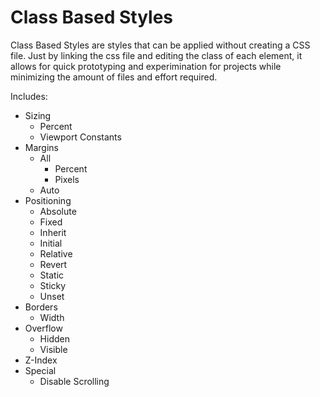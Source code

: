 # Class Based Styles
Class Based Styles are styles that can be applied without creating a CSS file. Just by linking the css file and editing the class of each element, it allows for quick prototyping and experimination for projects while minimizing the amount of files and effort required.  

Includes:
- Sizing
  - Percent
  - Viewport Constants
- Margins
  - All 
    - Percent
    - Pixels
  - Auto
- Positioning
  - Absolute
  - Fixed
  - Inherit
  - Initial
  - Relative
  - Revert
  - Static
  - Sticky
  - Unset
- Borders
  - Width
- Overflow
  - Hidden
  - Visible
- Z-Index
- Special
  - Disable Scrolling
